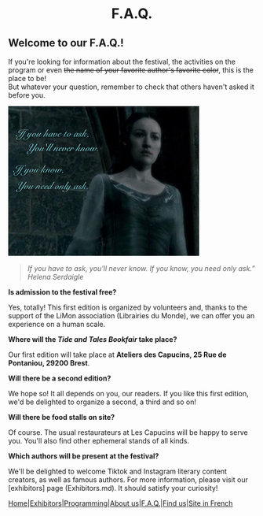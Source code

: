 
# <center>F.A.Q.</center>

## Welcome to our F.A.Q.!
If you're looking for information about the festival, the activities on the program or even 
~~the name of your favorite author's favorite color~~, this is the place to be!  
But whatever your question, remember to check that others haven't asked it before you.

![Harry Potter and the Deathly Hallows](../image/HelenaSerdaigle.png)

> *If you have to ask, you'll never know. If you know, you need only ask.” Helena Serdaigle*

**Is admission to the festival free?**

Yes, totally! This first edition is organized by volunteers and, thanks to the support of the LiMon association (Librairies du Monde), we can offer you an experience on a human scale.


**Where will the *Tide and Tales Bookfair* take place?**

Our first edition will take place at **Ateliers des Capucins, 25 Rue de Pontaniou, 29200 Brest**.  

**Will there be a second edition?**

We hope so! It all depends on you, our readers. If you like this first edition, we'd be delighted to organize a second, a third and so on!

**Will there be food stalls on site?**

Of course. The usual restaurateurs at Les Capucins will be happy to serve you. You'll also find other ephemeral stands of all kinds.  

**Which authors will be present at the festival?**

We'll be delighted to welcome Tiktok and Instagram literary content creators, as well as famous authors. For more information, please visit our [exhibitors] page (Exhibitors.md). It should satisfy your curiosity!


[Home](Index.md)|[Exhibitors](Exhibitors.md)|[Programming](Programming.md)|[About us](AboutUs.md)|[F.A.Q.](Ask.md)|[Find us](WhereTo.md)|[Site in French](../fr/index.md)
